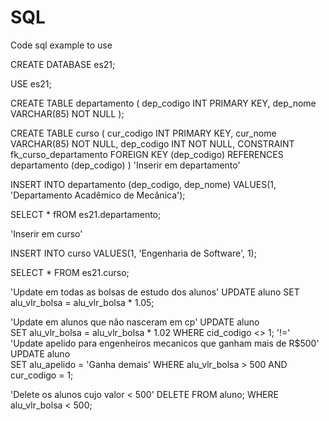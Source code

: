 # SQL
Code sql example to use

CREATE DATABASE es21;

USE es21;

CREATE TABLE departamento (
    dep_codigo INT PRIMARY KEY,
    dep_nome VARCHAR(85) NOT NULL
);

CREATE TABLE curso (
    cur_codigo INT PRIMARY KEY,
    cur_nome VARCHAR(85) NOT NULL,
    dep_codigo INT NOT NULL,
    CONSTRAINT fk_curso_departamento FOREIGN KEY (dep_codigo) 
        REFERENCES departamento (dep_codigo)
)
'Inserir em departamento'

INSERT INTO departamento (dep_codigo, dep_nome)
    VALUES(1, 'Departamento Acadêmico de Mecânica');

SELECT * fROM es21.departamento;

'Inserir em curso'

INSERT INTO curso
    VALUES(1, 'Engenharia de Software', 1);

SELECT * FROM es21.curso;

'Update em todas as bolsas de estudo dos alunos'
UPDATE aluno
    SET alu_vlr_bolsa = alu_vlr_bolsa * 1.05;

'Update em alunos que não nasceram em cp'
UPDATE aluno    
    SET alu_vlr_bolsa = alu_vlr_bolsa * 1.02
        WHERE cid_codigo <> 1;
                        '!='   
'Update apelido para engenheiros mecanicos que ganham mais de R$500'
UPDATE aluno    
    SET alu_apelido = 'Ganha demais'
        WHERE alu_vlr_bolsa > 500 AND cur_codigo = 1;

'Delete os alunos cujo valor < 500'
DELETE FROM aluno;
    WHERE alu_vlr_bolsa < 500;


